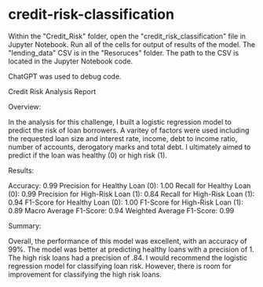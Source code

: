 # credit-risk-classification
Within the "Credit_Risk" folder, open the "credit_risk_classification" file in Jupyter Notebook. Run all of the cells for output of results of the model. The "lending_data" CSV is in the "Resoruces" folder. The path to the CSV is located in the Jupyter Notebook code.

ChatGPT was used to debug code.

Credit Risk Analysis Report

Overview:

In the analysis for this challenge, I built a logistic regression model to predict the risk of loan borrowers. A varitey of factors were used including the requested loan size and interest rate, income, debt to income ratio, number of accounts, derogatory marks and total debt. I ultimately aimed to predict if the loan was healthy (0) or high risk (1). 

Results:

Accuracy: 0.99
Precision for Healthy Loan (0): 1.00
Recall for Healthy Loan (0): 0.99
Precision for High-Risk Loan (1): 0.84
Recall for High-Risk Loan (1): 0.94
F1-Score for Healthy Loan (0): 1.00
F1-Score for High-Risk Loan (1): 0.89
Macro Average F1-Score: 0.94
Weighted Average F1-Score: 0.99

Summary:

Overall, the performance of this model was excellent, with an accuracy of 99%. The model was better at predicting healthy loans with a precision of 1. The high risk loans had a precision of .84. I would recommend the logistic regression model for classifying loan risk. However, there is room for improvement for classifying the high risk loans.
